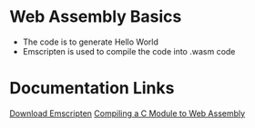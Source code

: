 # Web Assembly Basics
- The code is to generate Hello World
- Emscripten is used to compile the code into .wasm code
# Documentation Links
[Download Emscripten](https://emscripten.org/docs/getting_started/downloads.html)
[Compiling a C Module to Web Assembly](https://developer.mozilla.org/en-US/docs/WebAssembly/C_to_wasm)